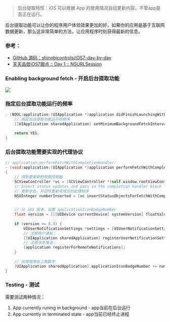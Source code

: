 > 后台提取特性：iOS 可以根据 App 的使用情况自动更新内容，不管app是否正在运行。

后台提取功能可以让你的程序用户体验效果更加的好，如果你的应用是基于互联网数据更新，那么这非常简单的方法，让应用程序时刻获得最新的信息。

### 参考：

- [GitHub 源码：shinobicontrols/iOS7-day-by-day](https://github.com/ShinobiControls/iOS7-day-by-day)
- [天天品尝iOS7甜点 :: Day 1 :: NSURLSession](http://blog.kingiol.com/2014/01/06/ios7-day-by-day-day1-nsurlsession/)

### Enabling background fetch - 开启后台提取功能

![](http://upload-images.jianshu.io/upload_images/2648731-a0ae905e1631ed12.jpg?imageMogr2/auto-orient/strip%7CimageView2/2/w/1240)



### 指定后台提取功能运行的频率

```objective-c
- (BOOL)application:(UIApplication *)application didFinishLaunchingWithOptions:(NSDictionary *)launchOptions {
    // 指定后台提取功能运行的频率
    [[UIApplication sharedApplication] setMinimumBackgroundFetchInterval:UIApplicationBackgroundFetchIntervalMinimum];
    
    return YES;
}
```



### 后台提取功能需要实现的代理协议

```objective-c
// application:performFetchWithCompletionHandler:
- (void)application:(UIApplication *)application performFetchWithCompletionHandler:(void (^)(UIBackgroundFetchResult))completionHandler
{
    // 得到要更新的视图控制器
    SCViewController *vc = (SCViewController *)self.window.rootViewController;
    // Insert status updates and pass in the completion handler block
    // 更新状态，并回传更新完成后的处理程序
    NSUInteger numberInserted = [vc insertStatusObjectsForFetchWithCompletionHandler:completionHandler];
    

    // 分 iOS 版本，设置 applicationIconBadgeNumber
    float version = [[[UIDevice currentDevice] systemVersion] floatValue];
    
    if (version >= 8.0) {
        UIUserNotificationSettings *settings = [UIUserNotificationSettings settingsForTypes:UIUserNotificationTypeBadge categories:nil];
        // 注册用户通知：
        [[UIApplication sharedApplication] registerUserNotificationSettings:settings];
        // 注册消息推送：
        [application registerForRemoteNotifications];
    }
    
    // 应用程序右上角数字
    [UIApplication sharedApplication].applicationIconBadgeNumber += numberInserted;
}
```



### Testing - 测试

需要测试两种情况：

1. App currently runing in background - app当前在后台运行
2. App currently in terminated state - app当前已经终止进程
